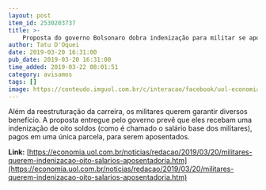 ```yaml
---
layout: post
item_id: 2530203737
title: >-
    Proposta do governo Bolsonaro dobra indenização para militar se aposentar
author: Tatu D'Oquei
date: 2019-03-20 16:31:00
pub_date: 2019-03-20 16:31:00
time_added: 2019-03-22 08:01:51
category: avisamos
tags: []
image: https://conteudo.imguol.com.br/c/interacao/facebook/uol-economia.png
---
```


Além da reestruturação da carreira, os militares querem garantir diversos benefício. A proposta entregue pelo governo prevê que eles recebam uma indenização de oito soldos (como é chamado o salário base dos militares), pagos em uma única parcela, para serem aposentados.

**Link:** [https://economia.uol.com.br/noticias/redacao/2019/03/20/militares-querem-indenizacao-oito-salarios-aposentadoria.htm](https://economia.uol.com.br/noticias/redacao/2019/03/20/militares-querem-indenizacao-oito-salarios-aposentadoria.htm)


